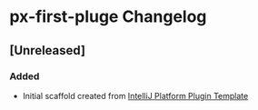 <!-- Keep a Changelog guide -> https://keepachangelog.com -->

# px-first-pluge Changelog

## [Unreleased]
### Added
- Initial scaffold created from [IntelliJ Platform Plugin Template](https://github.com/JetBrains/intellij-platform-plugin-template)
